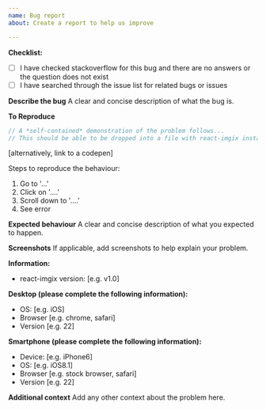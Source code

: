 ```yaml
---
name: Bug report
about: Create a report to help us improve

---
```


**Checklist:**

- [ ] I have checked stackoverflow for this bug and there are no answers or the question does not exist
- [ ] I have searched through the issue list for related bugs or issues

**Describe the bug**
A clear and concise description of what the bug is.

**To Reproduce**

```js
// A *self-contained* demonstration of the problem follows...
// This should be able to be dropped into a file with react-imgix installed and just work
```

[alternatively, link to a codepen]

Steps to reproduce the behaviour:

1.  Go to '...'
2.  Click on '....'
3.  Scroll down to '....'
4.  See error

**Expected behaviour**
A clear and concise description of what you expected to happen.

**Screenshots**
If applicable, add screenshots to help explain your problem.

**Information:**

- react-imgix version: [e.g. v1.0]

**Desktop (please complete the following information):**

- OS: [e.g. iOS]
- Browser [e.g. chrome, safari]
- Version [e.g. 22]

**Smartphone (please complete the following information):**

- Device: [e.g. iPhone6]
- OS: [e.g. iOS8.1]
- Browser [e.g. stock browser, safari]
- Version [e.g. 22]

**Additional context**
Add any other context about the problem here.
